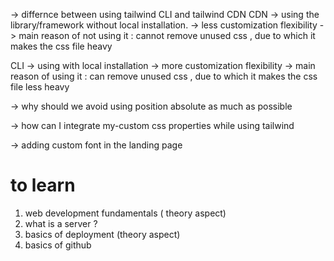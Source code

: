 -> differnce between using tailwind CLI and tailwind CDN
CDN
-> using the library/framework without local installation.
-> less customization flexibility
-> main reason of not using it : cannot remove unused css , due to which it makes the css file heavy

CLI
-> using with local installation
-> more customization flexibility
-> main reason of using it : can remove unused css , due to which it makes the css file less heavy



-> why should we avoid using position absolute as much as possible

-> how can I integrate my-custom css properties while using tailwind


-> adding custom font in the landing page


# to learn
1. web development fundamentals ( theory aspect)
2. what is a server ?
3. basics of deployment (theory aspect)
4. basics of github